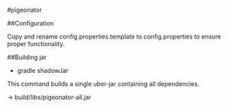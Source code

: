 #pigeonator

##Configuration

Copy and rename config.properties.template to config.properties to ensure proper functionality.

##Building jar

* gradle shadowJar

This command builds a single uber-jar containing all dependencies.

-> build/libs/pigeonator-all.jar